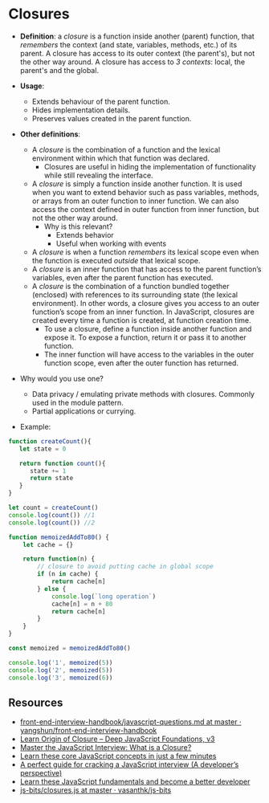 # Closures

* **Definition**: a *closure* is a function inside another (parent) function, that *remembers* the context (and state, variables, methods, etc.) of its parent. A closure has access to its outer context (the parent's), but not the other way around. A closure has access to *3 contexts*: local, the parent's and the global.
* **Usage**:
  * Extends behaviour of the parent function.
  * Hides implementation details.
  * Preserves values created in the parent function.

* **Other definitions**:
  * A *closure* is the combination of a function and the lexical environment within which that function was declared.
    * Closures are useful in hiding the implementation of functionality while still revealing the interface.
  * A *closure* is simply a function inside another function. It is used when you want to extend behavior such as pass variables, methods, or arrays from an outer function to inner function. We can also access the context defined in outer function from inner function, but not the other way around.
    * Why is this relevant?
      * Extends behavior
      * Useful when working with events
  * A *closure* is when a function *remembers* its lexical scope even when the function is executed *outside* that lexical scope.
  * A *closure* is an inner function that has access to the parent function’s variables, even after the parent function has executed.
  * A *closure* is the combination of a function bundled together (enclosed) with references to its surrounding state (the lexical environment). In other words, a closure gives you access to an outer function’s scope from an inner function. In JavaScript, closures are created every time a function is created, at function creation time.
    * To use a closure, define a function inside another function and expose it. To expose a function, return it or pass it to another function.
    * The inner function will have access to the variables in the outer function scope, even after the outer function has returned.

* Why would you use one?
  * Data privacy / emulating private methods with closures. Commonly used in the module pattern.
  * Partial applications or currying.

* Example:

```javascript
function createCount(){
   let state = 0

   return function count(){
      state += 1
      return state
   }
}

let count = createCount()
console.log(count()) //1
console.log(count()) //2
```

```javascript
function memoizedAddTo80() {
    let cache = {}

    return function(n) {
        // closure to avoid putting cache in global scope
        if (n in cache) {
            return cache[n]
        } else {
            console.log(`long operation`)
            cache[n] = n + 80
            return cache[n]
        }
    }
}

const memoized = memoizedAddTo80()

console.log('1', memoized(5))
console.log('2', memoized(5))
console.log('3', memoized(6))
```

## Resources

* [front-end-interview-handbook/javascript-questions.md at master · yangshun/front-end-interview-handbook](https://github.com/yangshun/front-end-interview-handbook/blob/master/questions/javascript-questions.md#what-is-a-closure-and-howwhy-would-you-use-one)
* [Learn Origin of Closure – Deep JavaScript Foundations, v3](https://frontendmasters.com/courses/deep-javascript-v3/what-is-closure/)
* [Master the JavaScript Interview: What is a Closure?](https://medium.com/javascript-scene/master-the-javascript-interview-what-is-a-closure-b2f0d2152b36)
* [Learn these core JavaScript concepts in just a few minutes](https://www.freecodecamp.org/news/learn-these-core-javascript-concepts-in-just-a-few-minutes-f7a16f42c1b0/)
* [A perfect guide for cracking a JavaScript interview (A developer’s perspective)](https://medium.com/dev-bits/a-perfect-guide-for-cracking-a-javascript-interview-a-developers-perspective-23a5c0fa4d0d)
* [Learn these JavaScript fundamentals and become a better developer](https://www.freecodecamp.org/news/learn-these-javascript-fundamentals-and-become-a-better-developer-2a031a0dc9cf/)
* [js-bits/closures.js at master · vasanthk/js-bits](https://github.com/vasanthk/js-bits/blob/master/js/closures.js)
